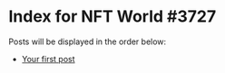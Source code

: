 # Index for NFT World #3727
Posts will be displayed in the order below:

- [Your first post](./001-first.md)

